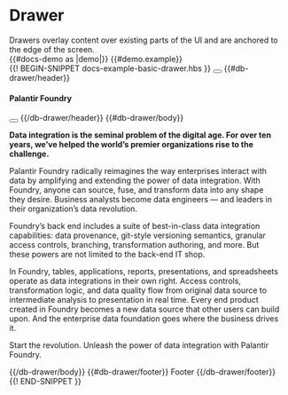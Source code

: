 # Drawer
<div class='bp3-running-text bp3-text-large'>
    Drawers overlay content over existing parts of the UI and are anchored to the edge of the screen.
</div>
{{#docs-demo as |demo|}}
{{#demo.example}}
<div class="docs-example-frame docs-example-frame-row">
    <div class="demo-container">
        <div class="docs-example" style="width: 488px;   height: 100%;">
            {{! BEGIN-SNIPPET docs-example-basic-drawer.hbs }}
            <Button @onClick={{action 'openDrawerComponent'}} @primary=true @text='Show Drawer'></Button>
            <DbDrawer @isOpen={{isOpenDrawer}} @size={{size}} @vertical={{vertical}} @autoFocus={{autoFocus}}
                @enforceFocus={{enforceFocus}} @hasBackdrop={{hasBackdrop}} @usePortal={{usePortal}}
                @canOutsideClickClose={{canOutsideClickClose}} @canEscapeKeyClose={{canEscapeKeyClose}}
                @isLeft={{isLeft}}>
                {{#db-drawer/header}}
                <Icon @icon="info-sign"></Icon>
                <h4 class="bp3-heading">Palantir Foundry</h4>
                <Button @icon='small-cross' @minimal=true></Button>
                {{/db-drawer/header}}
                {{#db-drawer/body}}
                <p><strong>Data integration is the seminal problem of the digital age. For over ten years, we’ve
                        helped the world’s premier organizations rise to the challenge.</strong></p>
                <p>Palantir Foundry radically reimagines the way enterprises interact with data by amplifying and
                    extending the power of data integration. With Foundry, anyone can source, fuse, and transform
                    data into any shape they desire. Business analysts become data engineers — and leaders in their
                    organization’s data revolution.</p>
                <p>Foundry’s back end includes a suite of best-in-class data integration capabilities: data
                    provenance, git-style versioning semantics, granular access controls, branching, transformation
                    authoring, and more. But these powers are not limited to the back-end IT shop.</p>
                <p>In Foundry, tables, applications, reports, presentations, and spreadsheets operate as data
                    integrations in their own right. Access controls, transformation logic, and data quality flow
                    from original data source to intermediate analysis to presentation in real time. Every end
                    product created in Foundry becomes a new data source that other users can build upon. And the
                    enterprise data foundation goes where the business drives it.</p>
                <p>Start the revolution. Unleash the power of data integration with Palantir Foundry.</p>
                {{/db-drawer/body}}
                {{#db-drawer/footer}}
                Footer
                {{/db-drawer/footer}}
            </DbDrawer>
            {{! END-SNIPPET }}
        </div>
    </div>
    <div class="docs-example-options">
        <h5 class="bp3-heading">Args</h5>
        <label class="bp3-label">Size
            <div class="bp3-html-select">
                <select onchange={{action 'selectSize'}}>
                    <option label="Default" value="50%">Default</option>
                    <option label="Small" value="SIZE_SMALL">Small</option>
                    <option label="Standard" value="SIZE_STANDARD">Standard</option>
                    <option label="Large" value="SIZE_LARGE">Large</option>
                    <option value="72%">72%</option>
                    <option value="560px">560px</option>
                </select>
                <Icon @icon="double-caret-vertical"></Icon>
            </div>
        </label>
        <label class="bp3-control bp3-switch" {{action "onChangeVertical"}}>
            {{#if vertical}}
            <input type="checkbox" checked>
            <span class="bp3-control-indicator"></span>
            {{else}}
            <input type="checkbox">
            <span class="bp3-control-indicator"></span>
            {{/if}}
            Vertical
        </label>
        <div class="bp3-divider"></div>
        <label class="bp3-control bp3-switch" {{action 'onautoFocus'}}>
            {{#if autoFocus}}
            <input type="checkbox" checked>
            <span class="bp3-control-indicator"></span>
            {{else}}
            <input type="checkbox">
            <span class="bp3-control-indicator"></span>
            {{/if}}
            Auto focus</label>
        <label class="bp3-control bp3-switch" {{action 'onenforceFocus'}}>
            {{#if enforceFocus}}
            <input type="checkbox" checked>
            <span class="bp3-control-indicator"></span>
            {{else}}
            <input type="checkbox">
            <span class="bp3-control-indicator"></span>
            {{/if}}
            Enforce focus</label>
        <label class="bp3-control bp3-switch" {{action 'onhasBackdrop'}}>
            {{#if hasBackdrop}}
            <input type="checkbox" checked>
            <span class="bp3-control-indicator"></span>
            {{else}}
            <input type="checkbox">
            <span class="bp3-control-indicator"></span>
            {{/if}}
            Has backdrop</label>
        <label class="bp3-control bp3-switch" {{action 'onusePortal'}}>
            {{#if usePortal}}
            <input type="checkbox" checked>
            <span class="bp3-control-indicator"></span>
            {{else}}
            <input type="checkbox">
            <span class="bp3-control-indicator"></span>
            {{/if}}
            Use <code class="bp3-code">Portal</code>
        </label>
        <label class="bp3-control bp3-switch" {{action 'oncanOutsideClickClose'}}>
            {{#if canOutsideClickClose}}
            <input type="checkbox" checked>
            <span class="bp3-control-indicator"></span>
            {{else}}
            <input type="checkbox">
            <span class="bp3-control-indicator"></span>
            {{/if}}
            Click outside to close</label>
        <label class="bp3-control bp3-switch" {{action 'oncanEscapeKeyClose'}}>
            {{#if canEscapeKeyClose}}
            <input type="checkbox" checked>
            <span class="bp3-control-indicator"></span>
            {{else}}
            <input type="checkbox">
            <span class="bp3-control-indicator"></span>
            {{/if}}Escape key to close</label>
        <label class="bp3-control bp3-switch" {{action 'onisLeft'}}>
            {{#if isLeft}}
            <input type="checkbox" checked>
            <span class="bp3-control-indicator"></span>
            {{else}}
            <input type="checkbox">
            <span class="bp3-control-indicator"></span>
            {{/if}}Drawer render from left</label>
    </div>
</div>

{{/demo.example}}
{{demo.snippet name='docs-example-basic-drawer.hbs'}}
{{demo.snippet label='component.ts' name='docs-example-basic-drawer.js'}}
{{/docs-demo}}

### List of Arguments
<div class="bp3-running-text bp3-text-large">
    <p>Use the <code>size</code> prop to set the size of the <code>Drawer</code>. This prop sets CSS <code>width</code>
        if
        <code>vertical={false}</code> (default) and <code>height</code> otherwise. Constants are available for common
        sizes:
    </p>
    <ul>
        <li><code>Drawer.SIZE_SMALL = 360px</code></li>
        <li><code>Drawer.SIZE_STANDARD = 50%</code> (default)</li>
        <li><code>Drawer.SIZE_LARGE = 90%</code></li>
    </ul>
</div>
<div class="docs-modifiers-table bp3-running-text">
    <table class="bp3-html-table">
        <thead>
            <tr>
                <th>Arguments</th>
                <th>Description</th>
            </tr>
        </thead>
        <tbody>
            <tr>
                <td class="docs-prop-name"><code>autoFocus</code></td>
                <td class="docs-prop-details"><code
                        class="docs-prop-type"><strong>boolean</strong><em class="docs-prop-default bp3-text-muted">true</em></code>
                    <div class="docs-prop-description">
                        <div class="docs-section">
                            <div class="bp3-running-text">
                                <p>Whether the overlay should acquire application focus when it first opens.</p>
                            </div>
                        </div>
                    </div>
                </td>
            </tr>
            <tr>
                <td class="docs-prop-name"><code>backdropClassName</code></td>
                <td class="docs-prop-details"><code
                        class="docs-prop-type"><strong>string</strong><em class="docs-prop-default bp3-text-muted"></em></code>
                    <div class="docs-prop-description">
                        <div class="docs-section">
                            <div class="bp3-running-text">
                                <p>CSS class names to apply to backdrop element.</p>
                            </div>
                        </div>
                    </div>
                </td>
            </tr>
            <tr>
                <td class="docs-prop-name"><code>canEscapeKeyClose</code></td>
                <td class="docs-prop-details"><code
                        class="docs-prop-type"><strong>boolean</strong><em class="docs-prop-default bp3-text-muted">true</em></code>
                    <div class="docs-prop-description">
                        <div class="docs-section">
                            <div class="bp3-running-text">
                                <p>Whether pressing the <code>esc</code> key should invoke <code>onClose</code>.</p>
                            </div>
                        </div>
                    </div>
                </td>
            </tr>
            <tr>
                <td class="docs-prop-name"><code>canOutsideClickClose</code></td>
                <td class="docs-prop-details"><code
                        class="docs-prop-type"><strong>boolean</strong><em class="docs-prop-default bp3-text-muted">true</em></code>
                    <div class="docs-prop-description">
                        <div class="docs-section">
                            <div class="bp3-running-text">
                                <p>Whether clicking outside the overlay element (either on backdrop when present or on
                                    document)
                                    should invoke <code>onClose</code>.</p>
                            </div>
                        </div>
                    </div>
                </td>
            </tr>
            <tr>
                <td class="docs-prop-name"><code>class</code></td>
                <td class="docs-prop-details"><code
                        class="docs-prop-type"><strong>string</strong><em class="docs-prop-default bp3-text-muted"></em></code>
                    <div class="docs-prop-description">
                        <div class="docs-section">
                            <div class="bp3-running-text">
                                <p>A space-delimited list of class names to pass along to a child element.</p>
                            </div>
                        </div>
                    </div>
                </td>
            </tr>
            <tr>
                <td class="docs-prop-name"><code>enforceFocus</code></td>
                <td class="docs-prop-details"><code
                        class="docs-prop-type"><strong>boolean</strong><em class="docs-prop-default bp3-text-muted">true</em></code>
                    <div class="docs-prop-description">
                        <div class="docs-section">
                            <div class="bp3-running-text">
                                <p>Whether the overlay should prevent focus from leaving itself. That is, if the user
                                    attempts
                                    to focus an element outside the overlay and this prop is enabled, then the overlay
                                    will
                                    immediately bring focus back to itself. If you are nesting overlay components,
                                    either disable
                                    this prop on the "outermost" overlays or mark the nested ones
                                    <code>usePortal={false}</code>.</p>
                            </div>
                        </div>
                    </div>
                </td>
            </tr>
            <tr>
                <td class="docs-prop-name"><code>hasBackdrop</code></td>
                <td class="docs-prop-details"><code
                        class="docs-prop-type"><strong>boolean</strong><em class="docs-prop-default bp3-text-muted">true</em></code>
                    <div class="docs-prop-description">
                        <div class="docs-section">
                            <div class="bp3-running-text">
                                <p>Whether a container-spanning backdrop element should be rendered behind the contents.
                                </p>
                            </div>
                        </div>
                    </div>
                </td>
            </tr>
            <tr>
                <td class="docs-prop-name docs-prop-is-required"><code>isOpen</code></td>
                <td class="docs-prop-details"><code
                        class="docs-prop-type"><strong>boolean</strong><em class="docs-prop-default bp3-text-muted"></em></code>
                    <div class="docs-prop-description">
                        <div class="docs-section">
                            <div class="bp3-running-text">
                                <p>Toggles the visibility of the overlay and its children.
                                    This prop is required because the component is controlled.</p>
                            </div>
                        </div>
                    </div>
                    <div class="docs-prop-tags"><span class="bp3-tag bp3-intent-success bp3-minimal"><span
                                class="bp3-text-overflow-ellipsis bp3-fill">Required</span></span></div>
                </td>
            </tr>
            <tr>
                <td class="docs-prop-name"><code>onClose</code></td>
                <td class="docs-prop-details"><code
                        class="docs-prop-type"><strong>(event?: SyntheticEvent&lt;HTMLElement&gt;) =&gt; void</strong><em class="docs-prop-default bp3-text-muted"></em></code>
                    <div class="docs-prop-description">
                        <div class="docs-section">
                            <div class="bp3-running-text">
                                <p>A callback that is invoked when user interaction causes the overlay to close, such as
                                    clicking on the overlay or pressing the <code>esc</code> key (if enabled).</p>
                                <p>Receives the event from the user's interaction, if there was an event (generally
                                    either a
                                    mouse or key event). Note that, since this component is controlled by the
                                    <code>isOpen</code> prop, it
                                    will not actually close itself until that args becomes <code>false</code>.</p>
                            </div>
                        </div>
                    </div>
                </td>
            </tr>
            <tr>
                <td class="docs-prop-name"><code>portalClassName</code></td>
                <td class="docs-prop-details"><code
                        class="docs-prop-type"><strong>string</strong><em class="docs-prop-default bp3-text-muted"></em></code>
                    <div class="docs-prop-description">
                        <div class="docs-section">
                            <div class="bp3-running-text">
                                <p>Space-delimited string of class names applied to the <code>Portal</code> element if
                                    <code>usePortal={true}</code>.</p>
                            </div>
                        </div>
                    </div>
                </td>
            </tr>
            <tr>
                <td class="docs-prop-name"><code>size</code></td>
                <td class="docs-prop-details"><code
                        class="docs-prop-type"><strong>number | string</strong><em class="docs-prop-default bp3-text-muted">size= "50%"</em></code>
                    <div class="docs-prop-description">
                        <div class="docs-section">
                            <div class="bp3-running-text">
                                <p>CSS size of the drawer. This sets <code>width</code> if <code>vertical={false}</code>
                                    (default)
                                    and <code>height</code> otherwise.</p>
                                <p>Constants are available for common sizes:</p>
                                <ul>
                                    <li><code>SIZE_SMALL = 360px</code></li>
                                    <li><code>SIZE_STANDARD = 50%</code></li>
                                    <li><code>SIZE_LARGE = 90%</code></li>
                                </ul>
                            </div>
                        </div>
                    </div>
                    <div class="docs-prop-tags"></div>
                </td>
            </tr>
            <tr>
                <td class="docs-prop-name"><code>style</code></td>
                <td class="docs-prop-details"><code
                        class="docs-prop-type"><strong>string</strong><em class="docs-prop-default bp3-text-muted"></em></code>
                    <div class="docs-prop-description">
                        <div class="docs-section">
                            <div class="bp3-running-text">
                                <p>CSS styles to apply to the dialog.</p>
                            </div>
                        </div>
                    </div>
                    <div class="docs-prop-tags"></div>
                </td>
            </tr>
            <tr>
                <td class="docs-prop-name"><code>usePortal</code></td>
                <td class="docs-prop-details"><code
                        class="docs-prop-type"><strong>boolean</strong><em class="docs-prop-default bp3-text-muted">true</em></code>
                    <div class="docs-prop-description">
                        <div class="docs-section">
                            <div class="bp3-running-text">
                                <p>Whether the overlay should be wrapped in a <code>Portal</code>, which renders its
                                    contents in a new
                                    element attached to <code>portalContainer</code> prop.</p>
                                <p>This prop essentially determines which element is covered by the backdrop: if
                                    <code>false</code>,
                                    then only its parent is covered; otherwise, the entire page is covered (because the
                                    parent
                                    of the <code>Portal</code> is the <code>&lt;body&gt;</code> itself).</p>
                                <p>Set this prop to <code>false</code> on nested overlays (such as <code>Dialog</code>
                                    or <code>Popover</code>) to ensure that they
                                    are rendered above their parents.</p>
                            </div>
                        </div>
                    </div>
                </td>
            </tr>
            <tr>
                <td class="docs-prop-name"><code>vertical</code></td>
                <td class="docs-prop-details"><code
                        class="docs-prop-type"><strong>boolean</strong><em class="docs-prop-default bp3-text-muted">false</em></code>
                    <div class="docs-prop-description">
                        <div class="docs-section">
                            <div class="bp3-running-text">
                                <p>Whether the drawer should appear with vertical styling.</p>
                            </div>
                        </div>
                    </div>
                    <div class="docs-prop-tags"></div>
                </td>
            </tr>
            <tr>
                <td class="docs-prop-name"><code>isLeft</code></td>
                <td class="docs-prop-details"><code
                        class="docs-prop-type"><strong>boolean</strong><em class="docs-prop-default bp3-text-muted">false</em></code>
                    <div class="docs-prop-description">
                        <div class="docs-section">
                            <div class="bp3-running-text">
                                <p>Whether the drawer should place position at left side of the screen.</p>
                            </div>
                        </div>
                    </div>
                    <div class="docs-prop-tags"></div>
                </td>
            </tr>
        </tbody>
    </table>
    <br>
    <div class="bp3-callout bp3-intent-primary ">
        <h4 class="bp3-heading">
            <Icon @icon='info-sign' @iconSize=18 /> Important for dialog box</h4>
        <p>
            Need to add
            <strong>&lt;div id="destination"&gt; &lt;div&gt;</strong> to main<strong> application.hbs</strong>.The
            destination Id which is used for handling portal feature.
        </p>
    </div>
</div>